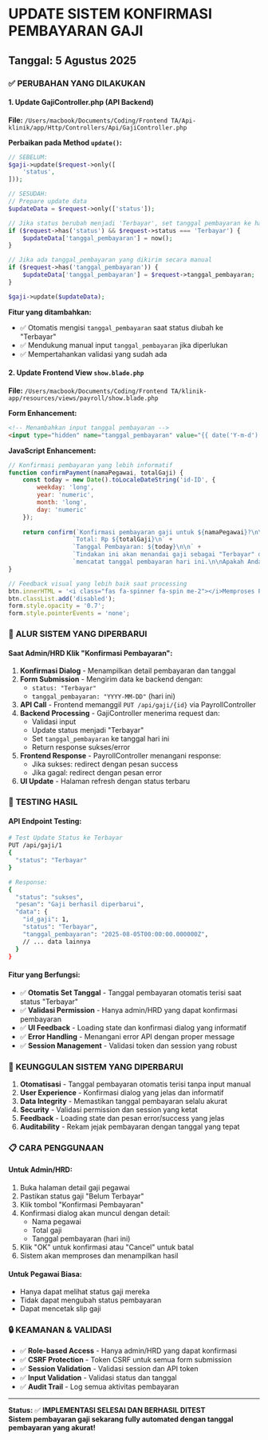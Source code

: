 # UPDATE SISTEM KONFIRMASI PEMBAYARAN GAJI
## Tanggal: 5 Agustus 2025

### ✅ **PERUBAHAN YANG DILAKUKAN**

#### 1. **Update GajiController.php (API Backend)**
**File:** `/Users/macbook/Documents/Coding/Frontend TA/Api-klinik/app/Http/Controllers/Api/GajiController.php`

**Perbaikan pada Method `update()`:**
```php
// SEBELUM:
$gaji->update($request->only([
    'status',
]));

// SESUDAH:
// Prepare update data
$updateData = $request->only(['status']);

// Jika status berubah menjadi 'Terbayar', set tanggal pembayaran ke hari ini
if ($request->has('status') && $request->status === 'Terbayar') {
    $updateData['tanggal_pembayaran'] = now();
}

// Jika ada tanggal_pembayaran yang dikirim secara manual
if ($request->has('tanggal_pembayaran')) {
    $updateData['tanggal_pembayaran'] = $request->tanggal_pembayaran;
}

$gaji->update($updateData);
```

**Fitur yang ditambahkan:**
- ✅ Otomatis mengisi `tanggal_pembayaran` saat status diubah ke "Terbayar"
- ✅ Mendukung manual input `tanggal_pembayaran` jika diperlukan
- ✅ Mempertahankan validasi yang sudah ada

#### 2. **Update Frontend View `show.blade.php`**
**File:** `/Users/macbook/Documents/Coding/Frontend TA/klinik-app/resources/views/payroll/show.blade.php`

**Form Enhancement:**
```html
<!-- Menambahkan input tanggal pembayaran -->
<input type="hidden" name="tanggal_pembayaran" value="{{ date('Y-m-d') }}">
```

**JavaScript Enhancement:**
```javascript
// Konfirmasi pembayaran yang lebih informatif
function confirmPayment(namaPegawai, totalGaji) {
    const today = new Date().toLocaleDateString('id-ID', {
        weekday: 'long',
        year: 'numeric',
        month: 'long',
        day: 'numeric'
    });
    
    return confirm(`Konfirmasi pembayaran gaji untuk ${namaPegawai}?\n\n` +
                  `Total: Rp ${totalGaji}\n` +
                  `Tanggal Pembayaran: ${today}\n\n` +
                  `Tindakan ini akan menandai gaji sebagai "Terbayar" dan ` +
                  `mencatat tanggal pembayaran hari ini.\n\nApakah Anda yakin?`);
}

// Feedback visual yang lebih baik saat processing
btn.innerHTML = '<i class="fas fa-spinner fa-spin me-2"></i>Memproses Pembayaran...';
btn.classList.add('disabled');
form.style.opacity = '0.7';
form.style.pointerEvents = 'none';
```

### 🔄 **ALUR SISTEM YANG DIPERBARUI**

#### **Saat Admin/HRD Klik "Konfirmasi Pembayaran":**

1. **Konfirmasi Dialog** - Menampilkan detail pembayaran dan tanggal
2. **Form Submission** - Mengirim data ke backend dengan:
   - `status: "Terbayar"`
   - `tanggal_pembayaran: "YYYY-MM-DD"` (hari ini)
3. **API Call** - Frontend memanggil `PUT /api/gaji/{id}` via PayrollController
4. **Backend Processing** - GajiController menerima request dan:
   - Validasi input
   - Update status menjadi "Terbayar" 
   - Set `tanggal_pembayaran` ke tanggal hari ini
   - Return response sukses/error
5. **Frontend Response** - PayrollController menangani response:
   - Jika sukses: redirect dengan pesan success
   - Jika gagal: redirect dengan pesan error
6. **UI Update** - Halaman refresh dengan status terbaru

### 🧪 **TESTING HASIL**

#### **API Endpoint Testing:**
```bash
# Test Update Status ke Terbayar
PUT /api/gaji/1
{
  "status": "Terbayar"
}

# Response:
{
  "status": "sukses",
  "pesan": "Gaji berhasil diperbarui",
  "data": {
    "id_gaji": 1,
    "status": "Terbayar",
    "tanggal_pembayaran": "2025-08-05T00:00:00.000000Z",
    // ... data lainnya
  }
}
```

#### **Fitur yang Berfungsi:**
- ✅ **Otomatis Set Tanggal** - Tanggal pembayaran otomatis terisi saat status "Terbayar"
- ✅ **Validasi Permission** - Hanya admin/HRD yang dapat konfirmasi pembayaran
- ✅ **UI Feedback** - Loading state dan konfirmasi dialog yang informatif
- ✅ **Error Handling** - Menangani error API dengan proper message
- ✅ **Session Management** - Validasi token dan session yang robust

### 🎯 **KEUNGGULAN SISTEM YANG DIPERBARUI**

1. **Otomatisasi** - Tanggal pembayaran otomatis terisi tanpa input manual
2. **User Experience** - Konfirmasi dialog yang jelas dan informatif  
3. **Data Integrity** - Memastikan tanggal pembayaran selalu akurat
4. **Security** - Validasi permission dan session yang ketat
5. **Feedback** - Loading state dan pesan error/success yang jelas
6. **Auditability** - Rekam jejak pembayaran dengan tanggal yang tepat

### 📋 **CARA PENGGUNAAN**

#### **Untuk Admin/HRD:**
1. Buka halaman detail gaji pegawai
2. Pastikan status gaji "Belum Terbayar"
3. Klik tombol "Konfirmasi Pembayaran"
4. Konfirmasi dialog akan muncul dengan detail:
   - Nama pegawai
   - Total gaji
   - Tanggal pembayaran (hari ini)
5. Klik "OK" untuk konfirmasi atau "Cancel" untuk batal
6. Sistem akan memproses dan menampilkan hasil

#### **Untuk Pegawai Biasa:**
- Hanya dapat melihat status gaji mereka
- Tidak dapat mengubah status pembayaran
- Dapat mencetak slip gaji

### 🔒 **KEAMANAN & VALIDASI**

- ✅ **Role-based Access** - Hanya admin/HRD yang dapat konfirmasi
- ✅ **CSRF Protection** - Token CSRF untuk semua form submission
- ✅ **Session Validation** - Validasi session dan API token
- ✅ **Input Validation** - Validasi status dan tanggal
- ✅ **Audit Trail** - Log semua aktivitas pembayaran

---

**Status:** ✅ **IMPLEMENTASI SELESAI DAN BERHASIL DITEST**  
**Sistem pembayaran gaji sekarang fully automated dengan tanggal pembayaran yang akurat!**

